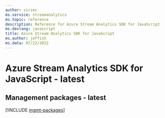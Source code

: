 ```yaml
---
author: xirzec
ms.service: streamanalytics
ms.topic: reference
description: Reference for Azure Stream Analytics SDK for JavaScript
ms.devlang: javascript
title: Azure Stream Analytics SDK for JavaScript
ms.author: jeffish
ms.data: 07/22/2022
---
```

# Azure Stream Analytics SDK for JavaScript - latest

## Management packages - latest
[!INCLUDE [mgmt-packages](stream-analytics-mgmt-index.md)]